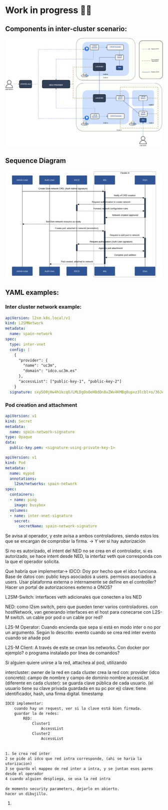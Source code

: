 # Work in progress :wrench::wrench:


## Components in inter-cluster scenario:

<p align="center">
  <img src="../assets/inter-cluster-arch.svg" width="600">
</p>

## Sequence Diagram

<p align="center">
  <img src="../assets/inter-cluster-diagram.svg" width="600">
</p>


## YAML examples:

### Inter cluster network example:

```yaml
apiVersion: l2sm.k8s.local/v1
kind: L2SMNetwork
metadata:
  name: spain-network
spec:
  type: inter-vnet
  config: |
    {
      "provider": {
        "name": "uc3m",
        "domain": "idco.uc3m.es"
      },
      "accessList": ["public-key-1", "public-key-2"]
    }
  signature: sxySO0jHw4h1kcqO/LMLDgOoOeH8dOn8vZWv4KMBq0upxz3lcbl+o/36JefpEwSlBJ6ukuKiQ79L4rsmmZgglk6y/VL54DFyLfPw9RJn3mzl99YE4qCaHyEBANSw+d5hPaJ/I8q+AMtjrYpglMTRPf0iMZQMNtMd0CdeX2V8aZOPCQP75PsZkWukPdoAK/++y1vbFQ6nQKagvpUZfr7Ecb4/QY+hIAzepm6N6lNiFNTgj6lGTrFK0qCVfRhMD+vXbBP6xzZjB2N1nIheK9vx7kvj3HORjZ+odVMa+AOU5ShSKpzXTvknrtcRTcWWmXPNUZLoq5k3U+z1g1OTFcjMdQ====

```

### Pod creation and attachment

```yaml
apiVersion: v1
kind: Secret
metadata:
  name: spain-network-signature
type: Opaque
data:
  public-key.pem: <signature-using-private-key-1>
```


```yaml
apiVersion: v1
kind: Pod
metadata:
  name: mypod
  annotations:
    l2sm/networks: spain-network
spec:
  containers:
  - name: ping
    image: busybox
  volumes:
  - name: inter-vnet-signature
    secret:
      secretName: spain-network-signature
```





Se avisa al operador, y este avisa a ambos controladores, siendo estos los que se encargan de comprobar la firma. -> Y ver si hay autorización

Si no es autorizado, el intent del NED no se crea en el controlador, si es autorizado, se hace intent desde NED, la interfaz veth que corresponda con la que el operador solicita.



Que habría que implementar-> 
IDCO:
  Doy por hecho que el idco funciona. 
  Base de datos con: public keys asociados a users. permisos asociados a users. Usar plataforma externa o internamente se define en el controller? Hacer un portal de autorizaciones externo a ONOS?

L2SM-Switch: 
  interfaces veth adicionales que conecten a los NED

NED: 
  como l2sm switch, pero que pueden tener varios controladores. con hostNetwork, van generando interfaces en el host para conecarse con L2S-M switch. un cable por pod o un cable por red?

L2S-M Operator:
  Cuando encienda que sepa si está en modo inter o no por un argumento.
  Según lo descrito:
    evento cuando se crea red inter
    evento cuando se añade pod 


L2S-M Client:
  A través de este se crean los networks. Con docker por ejemplo? o programa instalado por línea de comandos?


Si alguien quiere unirse a la red, attachea al pod, utilizando 

intercluster:
	owner de la red en cada cluster crea la red con:
		provider (idco concreto): campo de nombre y campo de dominio
		nombre
		accessList (diferente en cada cluster): se guarda clave pública de cada usuario. (el usuario tiene su clave privada guardada en su pc por ej)
			clave: tiene identificador, hash, una firma digital.
		timestamp
	
	IDCO implementar: 
		cuando hay un request, ver si la clave está bien firmada.
		guardar la de redes:
			RED:
				Cluster1
					AccessList
				Cluster2
					AccessList
	
	
	1. Se crea red inter
	2 se pide al idco que red intra corresponde, (ahi se haria la utorizacion)
	3 se guarda el mappeo de red inter a intra, y se juntan esos pares desde el operador
	4 cuando alguien despliega, se usa la red intra
	
	de momento security parameters, dejarlo en abierto.
	hacer un dibujillo.
1. 
